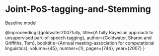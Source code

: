 # Joint-PoS-tagging-and-Stemming

Baseline model 

@inproceedings{goldwater2007fully,
  title={A fully Bayesian approach to unsupervised part-of-speech tagging},
  author={Goldwater, Sharon and Griffiths, Tom},
  booktitle={Annual meeting-association for computational linguistics},
  volume={45},
  number={1},
  pages={744},
  year={2007}
}

